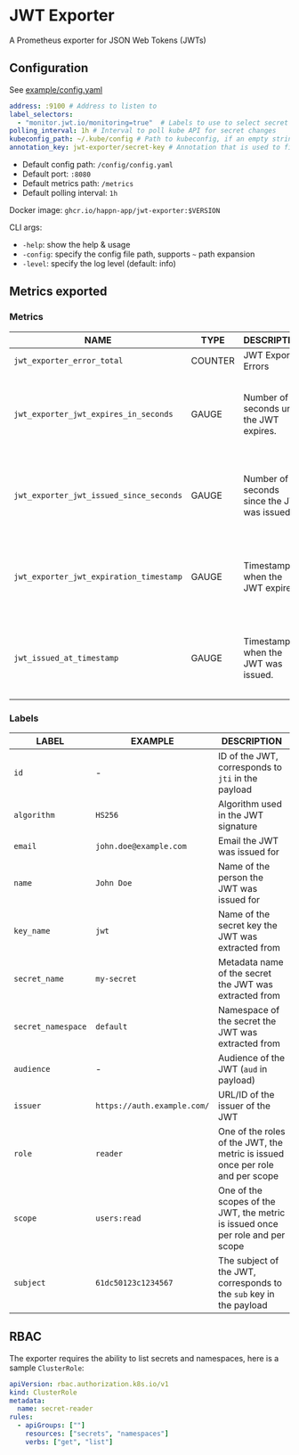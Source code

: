 # JWT Exporter

A Prometheus exporter for JSON Web Tokens (JWTs)

## Configuration

See [example/config.yaml](https://github.com/happn-app/jwt-exporter/tree/master/example/config.yaml)

```yaml
address: :9100 # Address to listen to
label_selectors:
  - "monitor.jwt.io/monitoring=true"  # Labels to use to select secret for monitoring
polling_interval: 1h # Interval to poll kube API for secret changes
kubeconfig_path: ~/.kube/config # Path to kubeconfig, if an empty string, will use the in-cluster config
annotation_key: jwt-exporter/secret-key # Annotation that is used to find the key in the secret data containing the JWT
```

- Default config path: `/config/config.yaml`
- Default port: `:8080`
- Default metrics path: `/metrics`
- Default polling interval: `1h`

Docker image: `ghcr.io/happn-app/jwt-exporter:$VERSION`

CLI args:

- `-help`: show the help & usage
- `-config`: specify the config file path, supports `~` path expansion
- `-level`: specify the log level (default: info)

## Metrics exported

### Metrics

| **NAME**                                | **TYPE** | **DESCRIPTION**                             | **LABELS**                                                                                                    |
| --------------------------------------- | -------- | ------------------------------------------- | ------------------------------------------------------------------------------------------------------------- |
| `jwt_exporter_error_total`              | COUNTER  | JWT Exporter Errors                         | -                                                                                                             |
| `jwt_exporter_jwt_expires_in_seconds`   | GAUGE    | Number of seconds until the JWT expires.    | algorithm, audience, subject, id, scope, issuer, secret_key, secret_name, secret_namespace, name, email, role |
| `jwt_exporter_jwt_issued_since_seconds` | GAUGE    | Number of seconds since the JWT was issued. | algorithm, audience, subject, id, scope, issuer, secret_key, secret_name, secret_namespace, name, email, role |
| `jwt_exporter_jwt_expiration_timestamp` | GAUGE    | Timestamp of when the JWT expires.          | algorithm, audience, subject, id, scope, issuer, secret_key, secret_name, secret_namespace, name, email, role |
| `jwt_issued_at_timestamp`               | GAUGE    | Timestamp of when the JWT was issued.       | algorithm, audience, subject, id, scope, issuer, secret_key, secret_name, secret_namespace, name, email, role |

### Labels

| **LABEL**          | **EXAMPLE**                 | **DESCRIPTION**                                                                |
| ------------------ | --------------------------- | ------------------------------------------------------------------------------ |
| `id`               | -                           | ID of the JWT, corresponds to `jti` in the payload                             |
| `algorithm`        | `HS256`                     | Algorithm used in the JWT signature                                            |
| `email`            | `john.doe@example.com`      | Email the JWT was issued for                                                   |
| `name`             | `John Doe`                  | Name of the person the JWT was issued for                                      |
| `key_name`         | `jwt`                       | Name of the secret key the JWT was extracted from                              |
| `secret_name`      | `my-secret`                 | Metadata name of the secret the JWT was extracted from                         |
| `secret_namespace` | `default`                   | Namespace of the secret the JWT was extracted from                             |
| `audience`         | -                           | Audience of the JWT (`aud` in payload)                                         |
| `issuer`           | `https://auth.example.com/` | URL/ID of the issuer of the JWT                                                |
| `role`             | `reader`                    | One of the roles of the JWT, the metric is issued once per role and per scope  |
| `scope`            | `users:read`                | One of the scopes of the JWT, the metric is issued once per role and per scope |
| `subject`          | `61dc50123c1234567`         | The subject of the JWT, corresponds to the `sub` key in the payload            |

## RBAC

The exporter requires the ability to list secrets and namespaces, here is a sample `ClusterRole`:

```yaml
apiVersion: rbac.authorization.k8s.io/v1
kind: ClusterRole
metadata:
  name: secret-reader
rules:
  - apiGroups: [""]
    resources: ["secrets", "namespaces"]
    verbs: ["get", "list"]

```
